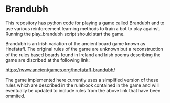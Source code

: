 # Brandubh
This repository has python code for playing a game called Brandubh and to use various reinforcement learning methods to train a bot to play against. Running the play_brandubh script should start the game.

Brandubh is an Irish variation of the ancient board game known as Hnefatafl. The original rules of the game are unknown but a reconstruction of the rules based boards found in Ireland and Irish poems describing the game are discribed at the following link: 

https://www.ancientgames.org/hnefatafl-brandubh/

The game implemented here currently uses a simplified version of these rules which are described in the rulebook contained in the game and will eventually be updated to include rules from the above link that have been ommited.
